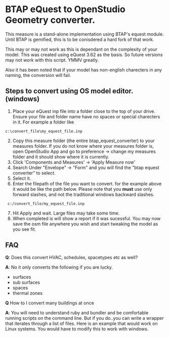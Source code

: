 # BTAP eQuest to OpenStudio Geometry converter. 

This measure is a stand-alone implementation using BTAP's equest module. Until BTAP is gemified, this is to be conisdered a hard fork of that work. 

This may or may not work as this is dependant on the complexity of your model. This was created using eQuest 3.62 as the basis. So future versions may not work with this script. YMMV greatly. 

Also it has been noted that if your model has non-english charecters in any naming,  the conversion will fail. 

## Steps to convert using OS model editor. (windows)

1. Place your eQuest inp file into a folder close to the top of your drive. Ensure your file and folder name have no spaces or special charecters in it. For example a folder like
 ```
 c:\convert_file\my_equest_file.inp  
```
2. Copy this measure folder (the entire btap_equest_converter) to your measures folder. If you do not know where your measures folder is, open OpenStudio App and go to preference -> change my measures folder and it should show where it is currently.  
3. Click 'Components and Measures' -> 'Apply Measure now'
4. Search Under "Envelope" -> "Form" and you will find the "btap equest converter" to select.
5. Select it.
6. Enter the filepath of the file you want to convert. for the example above it would be like the path below. Please note that you **must** use only forward slashes, and not the traditional windows backward slashes.  
```
 c:/convert_file/my_equest_file.inp  
```
7. Hit Apply and wait. Large files may take some time. 
8. When completed is will show a report if it was sucessful. You may now save the osm file anywhere you wish and start tweaking the model as you see fit.

## FAQ
**Q**: Does this convert HVAC, schedules, spacetypes etc as well?

**A**: No it only converts the following if you are lucky.
* surfaces
* sub surfaces
* spaces
* thermal zones

**Q** How to I convert many buildings at once

**A**: You will need to understand ruby and bundler and be comfortable running scripts on the command line. But if you do..you can write a wrapper that iterates through a list of files. Here is an example that would work on Linux systems. You would have to modify this to work with windows. 


